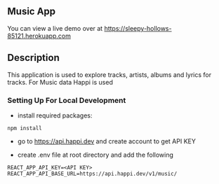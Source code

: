 ## Music App

You can view a live demo over at https://sleepy-hollows-85121.herokuapp.com

## Description

This application is used to explore tracks, artists, albums and lyrics for tracks.
For Music data Happi is used

### Setting Up For Local Development

- install required packages:

```
npm install
```

- go to https://api.happi.dev and create account to get API KEY

- create .env file at root directory and add the following

```
REACT_APP_API_KEY=<API KEY>
REACT_APP_API_BASE_URL=https://api.happi.dev/v1/music/
```

